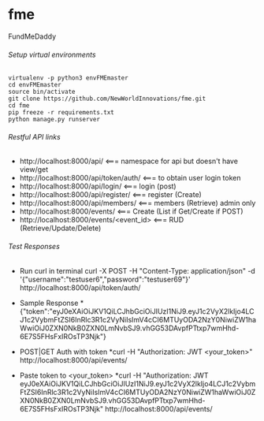 # fme
FundMeDaddy


###### Setup virtual environments
    virtualenv -p python3 envFMEmaster
    cd envFMEmaster
    source bin/activate
    git clone https://github.com/NewWorldInnovations/fme.git
    cd fme
    pip freeze -r requirements.txt
    python manage.py runserver
    
###### Restful API links
   * http://localhost:8000/api/                 <=== namespace for api but doesn't have view/get
   * http://localhost:8000/api/token/auth/      <=== to obtain user login token
   * http://localhost:8000/api/login/           <=== login (post)
   * http://localhost:8000/api/register/        <=== register (Create)
   * http://localhost:8000/api/members/         <=== members (Retrieve) admin only
   * http://localhost:8000/events/              <=== Create (List if Get/Create if POST)
   * http://localhost:8000/events/<event_id>    <=== RUD (Retrieve/Update/Delete)
   
###### Test Responses
   * Run curl in terminal
        curl -X POST -H "Content-Type: application/json" -d '{"username":"testuser6","password":"testuser69"}' http://localhost:8000/api/token/auth/
        
  * Sample Response
  *{"token":"eyJ0eXAiOiJKV1QiLCJhbGciOiJIUzI1NiJ9.eyJ1c2VyX2lkIjo4LCJ1c2VybmFtZSI6InRlc3R1c2VyNiIsImV4cCI6MTUyODA2NzY0NiwiZW1haWwiOiJ0ZXN0NkB0ZXN0LmNvbSJ9.vhGG53DAvpfPTtxp7wmHhd-6E7S5FHsFxIROsTP3Njk"}
  * POST|GET Auth with token
        *curl -H "Authorization: JWT <your_token>" http://localhost:8000/api/events/
  * Paste token to <your_token>
        *curl -H "Authorization: JWT eyJ0eXAiOiJKV1QiLCJhbGciOiJIUzI1NiJ9.eyJ1c2VyX2lkIjo4LCJ1c2VybmFtZSI6InRlc3R1c2VyNiIsImV4cCI6MTUyODA2NzY0NiwiZW1haWwiOiJ0ZXN0NkB0ZXN0LmNvbSJ9.vhGG53DAvpfPTtxp7wmHhd-6E7S5FHsFxIROsTP3Njk" http://localhost:8000/api/events/
        
        
    
